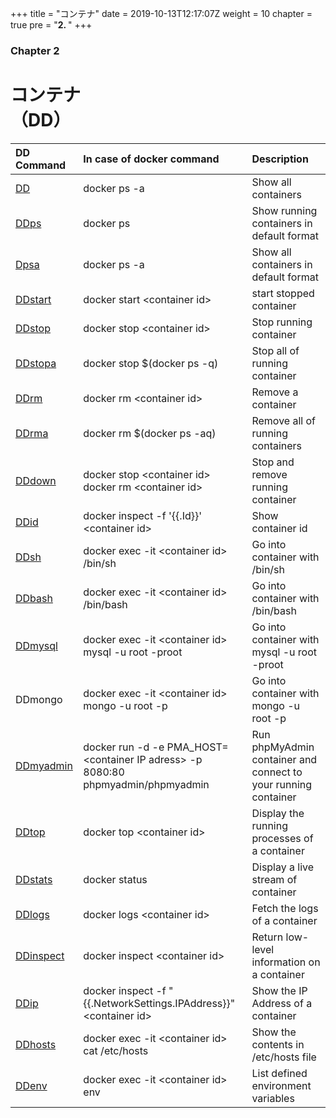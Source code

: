 +++
title = "コンテナ"
date = 2019-10-13T12:17:07Z
weight = 10
chapter = true
pre = "<b>2. </b>"
+++

### Chapter 2

# コンテナ<br>（DD）

|DD Command|In case of docker command|Description|
|:---|:---|:---|
|[DD](dd/)|docker ps -a|Show all containers|
|[DDps](ddps/)|docker ps|Show running containers in default format|
|[Dpsa](ddpsa/)|docker ps -a|Show all containers in default format|
|[DDstart](ddstart/)|docker start \<container id>|start stopped container|
|[DDstop](ddstop/)|docker stop \<container id>|Stop running container|
|[DDstopa](ddstopa/)|docker stop $(docker ps -q)|Stop all of running container|
|[DDrm](ddrm/)|docker rm \<container id>|Remove a container|
|[DDrma](ddrma/)|docker rm $(docker ps -aq)|Remove all of running containers|
|[DDdown](dddown/)|docker stop \<container id><br>docker rm \<container id>|Stop and remove running container|
|[DDid](ddid/)|docker inspect -f '{{.Id}}' \<container id>|Show container id|
|[DDsh](ddsh/)|docker exec -it \<container id> /bin/sh|Go into container with /bin/sh|
|[DDbash](ddbash/)|docker exec -it \<container id> /bin/bash|Go into container with /bin/bash|
|[DDmysql](ddmysql/)|docker exec -it \<container id> mysql -u root -proot|Go into container with mysql -u root -proot|
|DDmongo|docker exec -it \<container id> mongo -u root -p|Go into container with mongo -u root -p|
|[DDmyadmin](myadmin/)|docker run -d -e PMA_HOST=\<container IP adress> -p 8080:80 phpmyadmin/phpmyadmin|Run phpMyAdmin container and connect to your running container|
|[DDtop](ddtop/)|docker top \<container id>|Display the running processes of a container|
|[DDstats](ddstats/)|docker status|Display a live stream of container|
|[DDlogs](ddlogs/)|docker logs \<container id>|Fetch the logs of a container|
|[DDinspect](ddinspect/)|docker inspect \<container id>|Return low-level information on a container|
|[DDip](ddip/)|docker inspect -f "{{.NetworkSettings.IPAddress}}" \<container id>|Show the IP Address of a container|
|[DDhosts](ddhosts/)|docker exec -it \<container id> cat /etc/hosts|Show the contents in /etc/hosts file |
|[DDenv](ddenv/)|docker exec -it \<container id> env|List defined environment variables|
